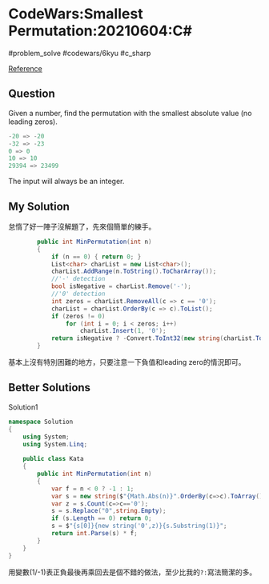 # CodeWars:Smallest Permutation:20210604:C\#

#problem_solve #codewars/6kyu #c_sharp

[Reference](https://www.codewars.com/kata/5fefee21b64cc2000dbfa875)

## Question

Given a number, find the permutation with the smallest absolute value (no leading zeros).

```python
-20 => -20
-32 => -23
0 => 0
10 => 10
29394 => 23499
```

The input will always be an integer.

## My Solution

怠惰了好一陣子沒解題了，先來個簡單的練手。

```C#
        public int MinPermutation(int n)
        {
            if (n == 0) { return 0; }
            List<char> charList = new List<char>();
            charList.AddRange(n.ToString().ToCharArray());
            //'-' detection
            bool isNegative = charList.Remove('-');
            //'0' detection
            int zeros = charList.RemoveAll(c => c == '0');
            charList = charList.OrderBy(c => c).ToList();
            if (zeros != 0)
                for (int i = 0; i < zeros; i++)
                    charList.Insert(1, '0');
            return isNegative ? -Convert.ToInt32(new string(charList.ToArray())) : Convert.ToInt32(new string(charList.ToArray()));
        }
```

基本上沒有特別困難的地方，只要注意一下負值和leading zero的情況即可。

## Better Solutions

Solution1

```C#
namespace Solution 
{
    using System;
    using System.Linq;
  
    public class Kata
    {
        public int MinPermutation(int n)
        {
            var f = n < 0 ? -1 : 1;
            var s = new string($"{Math.Abs(n)}".OrderBy(c=>c).ToArray());
            var z = s.Count(c=>c=='0');
            s = s.Replace("0",string.Empty);
            if (s.Length == 0) return 0;
            s = $"{s[0]}{new string('0',z)}{s.Substring(1)}";
            return int.Parse(s) * f;
        }
    }
}
```

用變數(1/-1)表正負最後再乘回去是個不錯的做法，至少比我的`?:`寫法簡潔的多。
